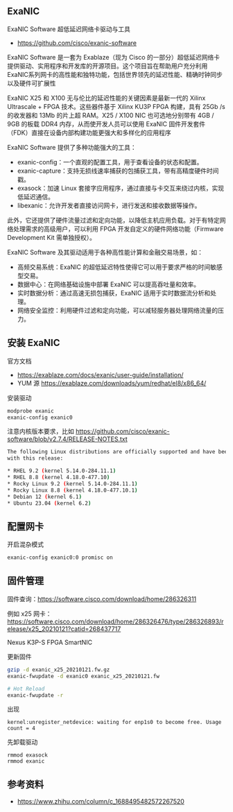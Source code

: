 ## ExaNIC

ExaNIC Software 超低延迟网络卡驱动与工具

- <https://github.com/cisco/exanic-software>

ExaNIC Software 是一套为 Exablaze（现为 Cisco 的一部分）超低延迟网络卡提供驱动、实用程序和开发库的开源项目。这个项目旨在帮助用户充分利用ExaNIC系列网卡的高性能和独特功能，包括世界领先的延迟性能、精确时钟同步以及硬件可扩展性

ExaNIC X25 和 X100 无与伦比的延迟性能的关键因素是最新一代的 Xilinx Ultrascale + FPGA 技术。这些器件基于 Xilinx KU3P FPGA 构建，具有 25Gb /s 的收发器和 13Mb 的片上超 RAM。X25 / X100 NIC 也可选地分别带有 4GB / 9GB 的板载 DDR4 内存，从而使开发人员可以使用 ExaNIC 固件开发套件（FDK）直接在设备内部构建功能更强大和多样化的应用程序

ExaNIC Software 提供了多种功能强大的工具：

- exanic-config：一个直观的配置工具，用于查看设备的状态和配置。
- exanic-capture：支持无损线速率捕获的包捕获工具，带有高精度硬件时间戳。
- exasock：加速 Linux 套接字应用程序，通过直接与卡交互来绕过内核，实现低延迟通信。
- libexanic：允许开发者直接访问网卡，进行发送和接收数据等操作。

此外，它还提供了硬件流量过滤和定向功能，以降低主机应用负载。对于有特定网络处理需求的高级用户，可以利用 FPGA 开发自定义的硬件网络功能（Firmware Development Kit 需单独授权）。

ExaNIC Software 及其驱动适用于各种高性能计算和金融交易场景，如：

- 高频交易系统：ExaNIC 的超低延迟特性使得它可以用于要求严格的时间敏感型交易。
- 数据中心：在网络基础设施中部署 ExaNIC 可以提高吞吐量和效率。
- 实时数据分析：通过高速无损包捕获，ExaNIC 适用于实时数据流分析和处理。
- 网络安全监控：利用硬件过滤和定向功能，可以减轻服务器处理网络流量的压力。

## 安装 ExaNIC

官方文档

- <https://exablaze.com/docs/exanic/user-guide/installation/>
- YUM 源 <https://exablaze.com/downloads/yum/redhat/el8/x86_64/>

安装驱动

```bash
modprobe exanic
exanic-config exanic0
```

注意内核版本要求，比如 <https://github.com/cisco/exanic-software/blob/v2.7.4/RELEASE-NOTES.txt>

```bash
The following Linux distributions are officially supported and have been tested
with this release:

* RHEL 9.2 (kernel 5.14.0-284.11.1)
* RHEL 8.8 (kernel 4.18.0-477.10)
* Rocky Linux 9.2 (kernel 5.14.0-284.11.1)
* Rocky Linux 8.8 (kernel 4.18.0-477.10.1)
* Debian 12 (kernel 6.1)
* Ubuntu 23.04 (kernel 6.2)
```

## 配置网卡

开启混杂模式

```bash
exanic-config exanic0:0 promisc on
```

## 固件管理

固件查询：<https://software.cisco.com/download/home/286326311>

例如 x25 网卡：<https://software.cisco.com/download/home/286326476/type/286326893/release/x25_20210121?catid=268437717>

Nexus K3P-S FPGA SmartNIC

更新固件

```bash
gzip -d exanic_x25_20210121.fw.gz
exanic-fwupdate -d exanic0 exanic_x25_20210121.fw

# Hot Reload
exanic-fwupdate -r
```

出现

```
kernel:unregister_netdevice: waiting for enp1s0 to become free. Usage count = 4
```

先卸载驱动

```
rmmod exasock
rmmod exanic
```

## 参考资料

- <https://www.zhihu.com/column/c_1688495482572267520>
